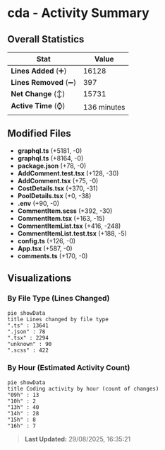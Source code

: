 # cda - Activity Summary 

## Overall Statistics

| Stat                   | Value                                                             |
| ---------------------- | ----------------------------------------------------------------- |
| **Lines Added** (➕)   | 16128                                          |
| **Lines Removed** (➖) | 397                                        |
| **Net Change** (↕)    | 15731                |
| **Active Time** (⌚)   | 136 minutes |


## Modified Files
- **graphql.ts** (+5181, -0)
- **graphql.ts** (+8164, -0)
- **package.json** (+78, -0)
- **AddComment.test.tsx** (+128, -30)
- **AddComment.tsx** (+75, -0)
- **CostDetails.tsx** (+370, -31)
- **PoolDetails.tsx** (+0, -38)
- **.env** (+90, -0)
- **CommentItem.scss** (+392, -30)
- **CommentItem.tsx** (+163, -15)
- **CommentItemList.tsx** (+416, -248)
- **CommentItemList.test.tsx** (+188, -5)
- **config.ts** (+126, -0)
- **App.tsx** (+587, -0)
- **comments.ts** (+170, -0)

## Visualizations

### By File Type (Lines Changed)

```mermaid
pie showData
title Lines changed by file type
".ts" : 13641
".json" : 78
".tsx" : 2294
"unknown" : 90
".scss" : 422
```

### By Hour (Estimated Activity Count)

```mermaid
pie showData
title Coding activity by hour (count of changes)
"09h" : 13
"10h" : 2
"13h" : 40
"14h" : 28
"15h" : 8
"16h" : 7
```


> **Last Updated:** 29/08/2025, 16:35:21